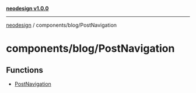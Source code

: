 [**neodesign v1.0.0**](../../../README.md)

***

[neodesign](../../../modules.md) / components/blog/PostNavigation

# components/blog/PostNavigation

## Functions

- [PostNavigation](functions/PostNavigation.md)
